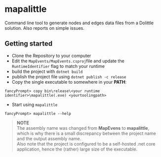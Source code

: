# mapalittle
Command line tool to generate nodes and edges data files from a Dolittle solution. Also reports on simple issues.

## Getting started
- Clone the Repository to your computer
- Edit the `MapEvents/MapEvents.csproj`file and update the `RuntimeIdentifier` flag to match your runtime
- build the project with `dotnet build`
- publish the project file using `dotnet publish -c release`
- Copy the single executable to somewhere in your **PATH**: 
```
fancyPrompt> copy bin\release\<your runtime identifier>\mapalittle(.exe) <yourtoolingpath>
```
- Start using `mapalittle`
```
fancyPrompt> mapalittle --help
```

> **NOTE** <br />
> The assembly name was changed from **MapEvens** to **mapalittle**, which is why there is a small discrepancy between the project name and the output assembly name. <br />
> Also note that the project is configured to be a self-hosted .net core application, hence the (rather) large size of the executable.

